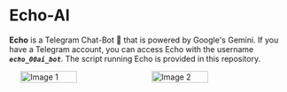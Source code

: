 # Echo-AI

**Echo** is a Telegram Chat-Bot 🤖 that is powered by Google's Gemini. If you have a Telegram account, you can access Echo with the username **_`echo_00ai_bot`_**. The script running Echo is provided in this repository.




<div style="display: flex; justify-content: center; gap: 10px;">
  <img src="https://github.com/user-attachments/assets/cb2b7173-4905-4ed0-891e-2ac58acaf4f0" style="width: 45%;" alt="Image 1">
  <img src="https://github.com/user-attachments/assets/5d68ddda-1540-4d0d-a18a-24fb29fcc5ad" style="width: 45%;" alt="Image 2">
</div>
